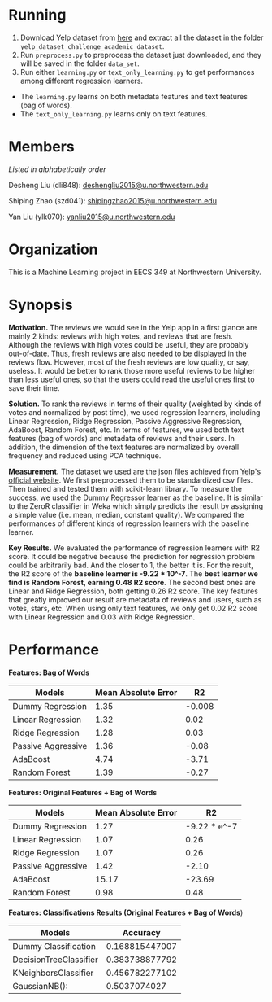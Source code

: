 # Running

 1. Download Yelp dataset from [here](https://www.yelp.com/dataset_challenge) and extract all the dataset in the folder `yelp_dataset_challenge_academic_dataset`.
 2. Run `preprocess.py` to preprocess the dataset just downloaded, and they will be saved in the folder `data_set`.
 3. Run either `learning.py` or `text_only_learning.py` to get performances among different regression learners.
   - The `learning.py` learns on both metadata features and text features (bag of words).
   - The `text_only_learning.py` learns only on text features.

# Members

_Listed in alphabetically order_

Desheng Liu (dli848): deshengliu2015@u.northwestern.edu

Shiping Zhao (szd041): shipingzhao2015@u.northwestern.edu

Yan Liu (ylk070): yanliu2015@u.northwestern.edu

# Organization

This is a Machine Learning project in EECS 349 at Northwestern University.

# Synopsis

__Motivation.__ The reviews we would see in the Yelp app in a first glance are mainly 2 kinds: reviews with high votes, and reviews that are fresh. Although the reviews with high votes could be useful, they are probably out-of-date. Thus, fresh reviews are also needed to be displayed in the reviews flow. However, most of the fresh reviews are low quality, or say, useless. It would be better to rank those more useful reviews to be higher than less useful ones, so that the users could read the useful ones first to save their time.

__Solution.__ To rank the reviews in terms of their quality (weighted by kinds of votes and normalized by post time), we used regression learners, including Linear Regression, Ridge Regression, Passive Aggressive Regression, AdaBoost, Random Forest, etc. In terms of features, we used both text features (bag of words) and metadata of reviews and their users. In addition, the dimension of the text features are normalized by overall frequency and reduced using PCA technique.

__Measurement.__ The dataset we used are the json files achieved from [Yelp's official website](https://www.yelp.com/dataset_challenge). We first preprocessed them to be standardized csv files. Then trained and tested them with scikit-learn library. To measure the success, we used the Dummy Regressor learner as the baseline. It is similar to the ZeroR classifier in Weka which simply predicts the result by assigning a simple value (i.e. mean, median, constant quality). We compared the performances of different kinds of regression learners with the baseline learner.

__Key Results.__ We evaluated the performance of regression learners with R2 score. It could be negative because the prediction for regression problem could be arbitrarily bad. And the closer to 1, the better it is. For the result, the R2 score of the __baseline learner is -9.22 * 10^-7__. The __best learner we find is Random Forest, earning 0.48 R2 score__. The second best ones are Linear and Ridge Regression, both getting 0.26 R2 score. The key features that greatly improved our result are metadata of reviews and users, such as votes, stars, etc. When using only text features, we only get 0.02 R2 score with Linear Regression and 0.03 with Ridge Regression.

# Performance

__Features: Bag of Words__

| Models             | Mean Absolute Error | R2           |
| -----------------  | ------------------- | ------------ |
| Dummy Regression   | 1.35                | -0.008       |
| Linear Regression  | 1.32                | 0.02         |
| Ridge Regression   | 1.28                | 0.03         |
| Passive Aggressive | 1.36                | -0.08        |
| AdaBoost           | 4.74                | -3.71        |
| Random Forest      | 1.39                | -0.27        |

__Features: Original Features + Bag of Words__

| Models             | Mean Absolute Error | R2           |
| -----------------  | ------------------- | ------------ |
| Dummy Regression   | 1.27                | -9.22 * e^-7 |
| Linear Regression  | 1.07                | 0.26         |
| Ridge Regression   | 1.07                | 0.26         |
| Passive Aggressive | 1.42                | -2.10        |
| AdaBoost           | 15.17               | -23.69       |
| Random Forest      | 0.98                | 0.48         |

__Features: Classifications Results (Original Features + Bag of Words__)

| Models                | Accuracy      |
| -----------------     | ------------  |
| Dummy Classification  |0.168815447007 |
| DecisionTreeClassifier|0.383738877792 |
|  KNeighborsClassifier |0.456782277102 |
| GaussianNB():         |0.5037074027   |

